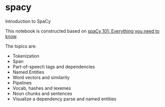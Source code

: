 # spacy
Introduction to SpaCy

This notebook is constructed based on [spaCy 101: Everything you need to know](https://spacy.io/usage/spacy-101).

The topics are:
  - Tokenization
  - Span
  - Part-of-speech tags and dependencies
  - Named Entities
  - Word vectors and similarity
  - Pipelines
  - Vocab, hashes and lexemes
  - Noun chunks and sentences
  - Visualize a dependency parse and named entities

